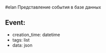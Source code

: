#elan 
Представление события в базе данных
## Event:
* creation_time: datetime
* tags: list
* data: json